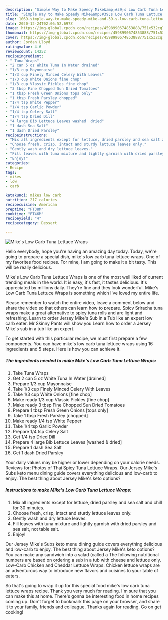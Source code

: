 ```yaml
---
description: "Simple Way to Make Speedy Mike&amp;#39;s Low Carb Tuna Lettuce Wraps"
title: "Simple Way to Make Speedy Mike&amp;#39;s Low Carb Tuna Lettuce Wraps"
slug: 1069-simple-way-to-make-speedy-mike-and-39-s-low-carb-tuna-lettuce-wraps
date: 2020-12-24T02:06:52.697Z
image: https://img-global.cpcdn.com/recipes/4598990674853888/751x532cq70/mikes-low-carb-tuna-lettuce-wraps-recipe-main-photo.jpg
thumbnail: https://img-global.cpcdn.com/recipes/4598990674853888/751x532cq70/mikes-low-carb-tuna-lettuce-wraps-recipe-main-photo.jpg
cover: https://img-global.cpcdn.com/recipes/4598990674853888/751x532cq70/mikes-low-carb-tuna-lettuce-wraps-recipe-main-photo.jpg
author: Jordan Lloyd
ratingvalue: 4.6
reviewcount: 14252
recipeingredient:
- " Tuna Wraps"
- "2 can 5 oz White Tuna In Water drained"
- "1/3 cup Mayonnaise"
- "1/3 cup Finely Minced Celery With Leaves"
- "1/3 cup White Onions fine chop"
- "1/3 cup Vlassic Pickles fine chop"
- "3 tbsp Fine Chopped Sun Dried Tomatoes"
- "1 tbsp Fresh Green Onions tops only"
- "1 tbsp Fresh Parsley chopped"
- "1/4 tsp White Pepper"
- "1/4 tsp Garlic Powder"
- "1/4 tsp Celery Salt"
- "1/4 tsp Dried Dill"
- "4 large Bib Lettuce Leaves washed  dried"
- "1 dash Sea Salt"
- "1 dash Dried Parsley"
recipeinstructions:
- "Mix all ingredients except for lettuce, dried parsley and sea salt and chill for 30 minutes."
- "Choose fresh, crisp, intact and sturdy lettuce leaves only."
- "Gently wash and dry lettuce leaves."
- "Fill leaves with tuna mixture and lightly garnish with dried parsley and sea salt, not table salt."
- "Enjoy!"
categories:
- Recipe
tags:
- mikes
- low
- carb

katakunci: mikes low carb 
nutrition: 217 calories
recipecuisine: American
preptime: "PT38M"
cooktime: "PT46M"
recipeyield: "4"
recipecategory: Dessert

---
```



![Mike&#39;s Low Carb Tuna Lettuce Wraps](https://img-global.cpcdn.com/recipes/4598990674853888/751x532cq70/mikes-low-carb-tuna-lettuce-wraps-recipe-main-photo.jpg)

Hello everybody, hope you're having an amazing day today. Today, we're going to prepare a special dish, mike&#39;s low carb tuna lettuce wraps. One of my favorites food recipes. For mine, I am going to make it a bit tasty. This will be really delicious.

Mike&#39;s Low Carb Tuna Lettuce Wraps is one of the most well liked of current trending meals in the world. It is easy, it's fast, it tastes delicious. It's appreciated by millions daily. They're fine and they look wonderful. Mike&#39;s Low Carb Tuna Lettuce Wraps is something which I've loved my entire life.

Please remember to watch the entire video, leave a comment below and share the video so that others can learn how to prepare. Spicy Sriracha tuna wraps make a great alternative to spicy tuna rolls and are light and refreshing. Learn to order Jersey Mike&#39;s Sub in a Tub like an expert low carb eater. Mr Skinny Pants will show you Learn how to order a Jersey Mike&#39;s sub in a tub like an expert.


To get started with this particular recipe, we must first prepare a few components. You can have mike&#39;s low carb tuna lettuce wraps using 16 ingredients and 5 steps. Here is how you can achieve it.

<!--inarticleads1-->

##### The ingredients needed to make Mike&#39;s Low Carb Tuna Lettuce Wraps:

1. Take  Tuna Wraps
1. Get 2 can 5 oz White Tuna In Water [drained]
1. Prepare 1/3 cup Mayonnaise
1. Take 1/3 cup Finely Minced Celery With Leaves
1. Take 1/3 cup White Onions [fine chop]
1. Make ready 1/3 cup Vlassic Pickles [fine chop]
1. Make ready 3 tbsp Fine Chopped Sun Dried Tomatoes
1. Prepare 1 tbsp Fresh Green Onions [tops only]
1. Take 1 tbsp Fresh Parsley [chopped]
1. Make ready 1/4 tsp White Pepper
1. Take 1/4 tsp Garlic Powder
1. Prepare 1/4 tsp Celery Salt
1. Get 1/4 tsp Dried Dill
1. Prepare 4 large Bib Lettuce Leaves [washed &amp; dried]
1. Prepare 1 dash Sea Salt
1. Get 1 dash Dried Parsley


Your daily values may be higher or lower depending on your calorie needs. Reviews for: Photos of Thai Spicy Tuna Lettuce Wraps. Our Jersey Mike&#39;s Subs keto menu dining guide covers everything delicious and low-carb to enjoy. The best thing about Jersey Mike&#39;s keto options? 

<!--inarticleads2-->

##### Instructions to make Mike&#39;s Low Carb Tuna Lettuce Wraps:

1. Mix all ingredients except for lettuce, dried parsley and sea salt and chill for 30 minutes.
1. Choose fresh, crisp, intact and sturdy lettuce leaves only.
1. Gently wash and dry lettuce leaves.
1. Fill leaves with tuna mixture and lightly garnish with dried parsley and sea salt, not table salt.
1. Enjoy!


Our Jersey Mike&#39;s Subs keto menu dining guide covers everything delicious and low-carb to enjoy. The best thing about Jersey Mike&#39;s keto options? You can make any sandwich into a salad (called a The following nutritional numbers are based on ordering a sub in a tub with cheese and lettuce only. Low-Carb Chicken and Cheddar Lettuce Wraps. Chicken lettuce wraps are an adventurous way to introduce new flavors and cuisines to your table of eaters. 

So that's going to wrap it up for this special food mike&#39;s low carb tuna lettuce wraps recipe. Thank you very much for reading. I'm sure that you can make this at home. There's gonna be interesting food in home recipes coming up. Don't forget to bookmark this page on your browser, and share it to your family, friends and colleague. Thanks again for reading. Go on get cooking!

